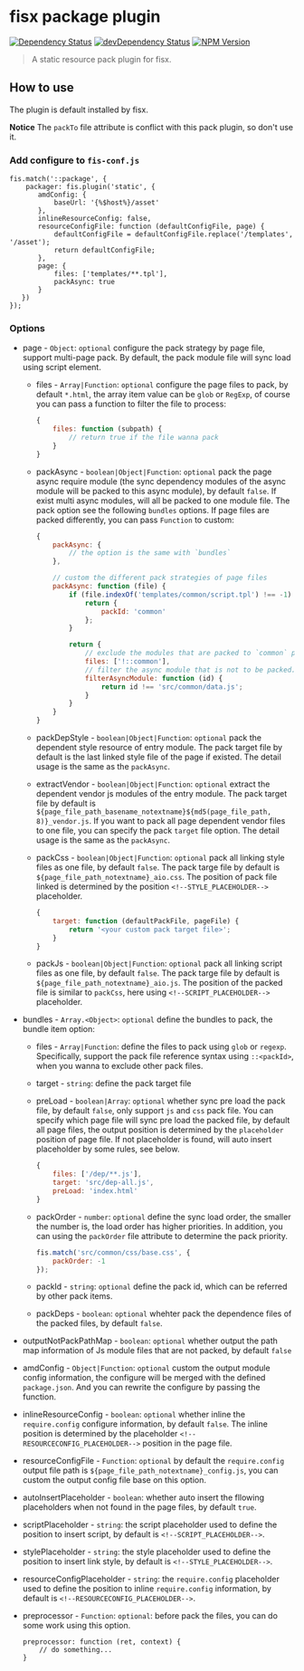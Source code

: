 fisx package plugin
========

[![Dependency Status](https://david-dm.org/wuhy/fisx-packager-static.svg)](https://david-dm.org/wuhy/fisx-packager-static) [![devDependency Status](https://david-dm.org/wuhy/fisx-packager-static/dev-status.svg)](https://david-dm.org/wuhy/fisx-packager-static#info=devDependencies) [![NPM Version](https://img.shields.io/npm/v/fisx-packager-static.svg?style=flat)](https://npmjs.org/package/fisx-packager-static)

> A static resource pack plugin for fisx.

## How to use

The plugin is default installed by fisx.

**Notice** The `packTo` file attribute is conflict with this pack plugin, so don't use it.

### Add configure to `fis-conf.js`

```javasciprt
fis.match('::package', {
    packager: fis.plugin('static', {
       amdConfig: {
           baseUrl: '{%$host%}/asset'
       },
       inlineResourceConfig: false,
       resourceConfigFile: function (defaultConfigFile, page) {
           defaultConfigFile = defaultConfigFile.replace('/templates', '/asset');
           return defaultConfigFile;
       },
       page: {
           files: ['templates/**.tpl'],
           packAsync: true
       }
   })
});
```
 
### Options

* page - `Object`: `optional` configure the pack strategy by page file, support multi-page pack. By default, the pack module file will sync load using script element.

    * files - `Array|Function`: `optional` configure the page files to pack, by default `*.html`, the array item value can be `glob` or `RegExp`, of course you can pass a function to filter the file to process:

        ```javascript
        {
            files: function (subpath) {
                // return true if the file wanna pack
            }
        }
        ```
    * packAsync - `boolean|Object|Function`: `optional` pack the page async require module (the sync dependency modules of the async module will be packed to this async module), by default `false`. If exist multi async modules, will all be packed to one module file. The pack option see the following `bundles` options. If page files are packed differently, you can pass `Function` to custom:

        ```javascript
        {
            packAsync: {
                // the option is the same with `bundles`
            },

            // custom the different pack strategies of page files
            packAsync: function (file) {
                if (file.indexOf('templates/common/script.tpl') !== -1) {
                    return {
                        packId: 'common'
                    };
                }

                return {
                    // exclude the modules that are packed to `common` pack file
                    files: ['!::common'],
                    // filter the async module that is not to be packed.
                    filterAsyncModule: function (id) {
                        return id !== 'src/common/data.js';
                    }
                }
            }
        }
        ```
    * packDepStyle - `boolean|Object|Function`: `optional` pack the dependent style resource of entry module. The pack target file by default is the last linked style file of the page if existed. The detail usage is the same as the `packAsync`.
    
    * extractVendor - `boolean|Object|Function`: `optional` extract the dependent vendor js modules of the entry module. The pack target file by default is `${page_file_path_basename_notextname}${md5(page_file_path, 8)}_vendor.js`. If you want to pack all page dependent vendor files to one file, you can specify the pack `target` file option. The detail usage is the same as the `packAsync`.
    
    * packCss - `boolean|Object|Function`: `optional` pack all linking style files as one file, by default `false`. The pack targe file by default is `${page_file_path_notextname}_aio.css`. The position of pack file linked is determined by the position `<!--STYLE_PLACEHOLDER-->` placeholder.

        ```javascript
        {
            target: function (defaultPackFile, pageFile) {
                return '<your custom pack target file>';
            }
        }
        ```

    * packJs - `boolean|Object|Function`: `optional` pack all linking script files as one file, by default `false`. The pack targe file by default is `${page_file_path_notextname}_aio.js`. The position of the packed file is similar to `packCss`, here using `<!--SCRIPT_PLACEHOLDER-->` placeholder.

* bundles - `Array.<Object>`: `optional` define the bundles to pack, the bundle item option:

    * files - `Array|Function`: define the files to pack using `glob` or `regexp`. Specifically, support the pack file reference syntax using `::<packId>`, when you wanna to exclude other pack files.

    * target - `string`: define the pack target file

    * preLoad - `boolean|Array`: `optional` whether sync pre load the pack file, by default `false`, only support `js` and `css` pack file. You can specify which page file will sync pre load the packed file, by default all page files, the output position is determined by the `placeholder` position of page file. If not placeholder is found, will auto insert placeholder by some rules, see below.

        ```javascript
        {
            files: ['/dep/**.js'],
            target: 'src/dep-all.js',
            preLoad: 'index.html'
        }
        ```

    * packOrder - `number`: `optional` define the sync load order, the smaller the number is, the load order has higher priorities. In addition, you can using the `packOrder` file attribute to determine the pack priority.

        ```javascript
        fis.match('src/common/css/base.css', {
            packOrder: -1
        });
        ```

    * packId - `string`: `optional` define the pack id, which can be referred by other pack items.

    * packDeps - `boolean`: `optional` whehter pack the dependence files of the packed files, by default `false`.

* outputNotPackPathMap - `boolean`: `optional` whether output the path map information of Js module files that are not packed, by default `false`

* amdConfig - `Object|Function`: `optional` custom the output module config information, the configure will be merged with the defined `package.json`. And you can rewrite the configure by passing the function.

* inlineResourceConfig - `boolean`: `optional` whether inline the `require.config` configure information, by default `false`. The inline position is determined by the placeholder `<!--RESOURCECONFIG_PLACEHOLDER-->` position in the page file.

* resourceConfigFile - `Function`: `optional` by default the `require.config` output file path is `${page_file_path_notextname}_config.js`, you can custom the output config file base on this option.

* autoInsertPlaceholder - `boolean`: whether auto insert the fllowing placeholders when not found in the page files, by default `true`.

* scriptPlaceholder - `string`: the script placeholder used to define the position to insert script, by default is `<!--SCRIPT_PLACEHOLDER-->`.

* stylePlaceholder - `string`: the style placeholder used to define the position to insert link style, by default is `<!--STYLE_PLACEHOLDER-->`.

* resourceConfigPlaceholder - `string`: the `require.config` placeholder used to define the position to  inline `require.config` information, by default is `<!--RESOURCECONFIG_PLACEHOLDER-->`.

* preprocessor - `Function`: `optional`: before pack the files, you can do some work using this option.

    ```javasctipt
    preprocessor: function (ret, context) { 
        // do something...
    }
    ```
